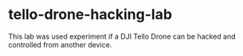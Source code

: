 # tello-drone-hacking-lab
This lab was used experiment if a DJI Tello Drone can be hacked and controlled from another device.
